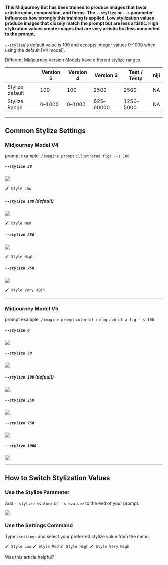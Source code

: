 

#### This Midjourney Bot has been trained to produce images that favor artistic color, composition, and forms. The `--stylize` or `--s` parameter influences how strongly this training is applied. Low stylization values produce images that closely match the prompt but are less artistic. High stylization values create images that are very artistic but less connected to the prompt.

`--stylize`'s default value is 100 and accepts integer values 0–1000 when using the default [V4 model].

Different [Midjourney Version Models](https://docs.midjourney.com/models) have different stylize ranges.

<table><thead><tr><th></th><th>Version 5</th><th>Version 4</th><th>Version 3</th><th>Test / Testp</th><th>niji</th></tr></thead><tbody><tr><td>Stylize default</td><td>100</td><td>100</td><td>2500</td><td>2500</td><td>NA</td></tr><tr><td>Stylize Range</td><td>0–1000</td><td>0–1000</td><td>625–60000</td><td>1250–5000</td><td>NA</td></tr></tbody></table>

* * *

Common Stylize Settings
-----------------------

### Midjourney Model V4

prompt example: `/imagine prompt` `illustrated figs --s 100`

##### `--stylize 50`

![](https://cdn.document360.io/3040c2b6-fead-4744-a3a9-d56d621c6c7e/Images/Documentation/MJ_Stylize_0.jpg)

`🖌️ Style Low`

##### `--stylize 100` (default)

![](https://cdn.document360.io/3040c2b6-fead-4744-a3a9-d56d621c6c7e/Images/Documentation/MJ_Stylize_100.jpg)

`🖌️ Style Med`

##### `--stylize 250`

![](https://cdn.document360.io/3040c2b6-fead-4744-a3a9-d56d621c6c7e/Images/Documentation/MJ_Stylize_250.jpg)

`🖌️ Style High`

##### `--stylize 750`

![](https://cdn.document360.io/3040c2b6-fead-4744-a3a9-d56d621c6c7e/Images/Documentation/MJ_Stylize_750.jpg)

`🖌️ Style Very High`

* * *

### Midjourney Model V5

prompt example: `/imagine prompt` `colorful risograph of a fig --s 100`

##### `--stylize 0`

![](https://cdn.document360.io/3040c2b6-fead-4744-a3a9-d56d621c6c7e/Images/Documentation/MJ_V5_Stylize_0.jpg)

##### `--stylize 50`

![](https://cdn.document360.io/3040c2b6-fead-4744-a3a9-d56d621c6c7e/Images/Documentation/MJ_V5_Stylize_50.jpg)

##### `--stylize 100` (default)

![](https://cdn.document360.io/3040c2b6-fead-4744-a3a9-d56d621c6c7e/Images/Documentation/MJ_V5_Stylize_100.jpg)

##### `--stylize 250`

![](https://cdn.document360.io/3040c2b6-fead-4744-a3a9-d56d621c6c7e/Images/Documentation/MJ_V5_Stylize_250.jpg)

##### `--stylize 750`

![](https://cdn.document360.io/3040c2b6-fead-4744-a3a9-d56d621c6c7e/Images/Documentation/MJ_V5_Stylize_750.jpg)

##### `--stylize 1000`

![](https://cdn.document360.io/3040c2b6-fead-4744-a3a9-d56d621c6c7e/Images/Documentation/MJ_V5_Stylize_1000.jpg)

* * *

How to Switch Stylization Values
--------------------------------

### Use the Stylize Parameter

Add `--stylize <value>` or `--s <value>` to the end of your prompt.

![](https://cdn.document360.io/3040c2b6-fead-4744-a3a9-d56d621c6c7e/Images/Documentation/MJ_Parameter_Style.gif)

  

### Use the Settings Command

Type `/settings` and select your preferred stylize value from the menu.

`🖌️ Style Low` `🖌️ Style Med` `🖌️ Style High` `🖌️ Style Very High`

Was this article helpful?